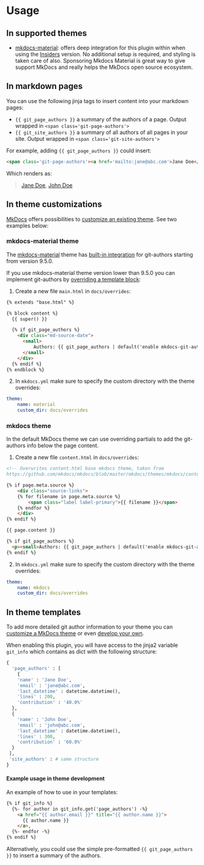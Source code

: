 # Usage

## In supported themes

- [mkdocs-material](https://github.com/squidfunk/mkdocs-material):  offers deep integration for this plugin within when using the [Insiders](https://squidfunk.github.io/mkdocs-material/insiders/) version. No additional setup is required, and styling is taken care of also. Sponsoring Mkdocs Material is great way to give support MkDocs and really helps the MkDocs open source ecosystem.

## In markdown pages

You can use the following jinja tags to insert content into your markdown pages:

- <code>\{\{&nbsp;git_page_authors \}\}</code> a summary of the authors of a page. Output wrapped in `<span class='git-page-authors'>`
- <code>\{\{&nbsp;git_site_authors \}\}</code> a summary of all authors of all pages in your site. Output wrapped in `<span class='git-site-authors'>`

For example, adding <code>\{\{ git_page_authors \}\}</code> could insert:

```html
<span class='git-page-authors'><a href='mailto:jane@abc.com'>Jane Doe</a><a href='mailto:john@abc.com'>John Doe</a></span>
```

Which renders as:

> [Jane Doe](mailto:jane@abc.com), [John Doe](mailto:john@abc.com)


## In theme customizations

[MkDocs](https://www.mkdocs.org/) offers possibilities to [customize an existing theme](https://www.mkdocs.org/user-guide/styling-your-docs/#customizing-a-theme). See two examples below:

### mkdocs-material theme

The [mkdocs-material](https://github.com/squidfunk/mkdocs-material) theme has [built-in integration](https://squidfunk.github.io/mkdocs-material/setup/adding-a-git-repository/#document-authors) for git-authors starting from version 9.5.0.

If you use mkdocs-material theme version lower than 9.5.0 you can implement git-authors by [overriding a template block](https://squidfunk.github.io/mkdocs-material/customization/#overriding-blocks):

1) Create a new file `main.html` in `docs/overrides`:

```html
{% extends "base.html" %}

{% block content %}
  {{ super() }}

  {% if git_page_authors %}
    <div class="md-source-date">
      <small>
          Authors: {{ git_page_authors | default('enable mkdocs-git-authors-plugin') }}
      </small>
    </div>
  {% endif %}
{% endblock %}
```

2) In `mkdocs.yml` make sure to specify the custom directory with the theme overrides:

```yaml
theme:
    name: material
    custom_dir: docs/overrides
```

### mkdocs theme

In the default MkDocs theme we can use overriding partials to add the git-authors info below the page content.

1) Create a new file `content.html` in `docs/overrides`:

```html
<!-- Overwrites content.html base mkdocs theme, taken from 
https://github.com/mkdocs/mkdocs/blob/master/mkdocs/themes/mkdocs/content.html -->

{% if page.meta.source %}
    <div class="source-links">
    {% for filename in page.meta.source %}
        <span class="label label-primary">{{ filename }}</span>
    {% endfor %}
    </div>
{% endif %}

{{ page.content }}

{% if git_page_authors %}
  <p><small>Authors: {{ git_page_authors | default('enable mkdocs-git-authors-plugin') }}</small></p>
{% endif %}
```

2) In `mkdocs.yml` make sure to specify the custom directory with the theme overrides:

```yaml
theme:
    name: mkdocs
    custom_dir: docs/overrides
```

## In theme templates

To add more detailed git author information to your theme you can [customize a MkDocs theme](https://www.mkdocs.org/user-guide/styling-your-docs/#customizing-a-theme) or even [develop your own](https://www.mkdocs.org/user-guide/custom-themes/). 

When enabling this plugin, you will have access to the jinja2 variable `git_info` which contains as dict with the following structure:

```python
{
  'page_authors' : [
    {
    'name' : 'Jane Doe',
    'email' : 'jane@abc.com',
    'last_datetime' : datetime.datetime(),
    'lines' : 200,
    'contribution' : '40.0%'
  },
  {
    'name' : 'John Doe',
    'email' : 'john@abc.com',
    'last_datetime' : datetime.datetime(),
    'lines' : 300,
    'contribution' : '60.0%'
  }
 ],
 'site_authors' : # same structure
}
```

#### Example usage in theme development

An example of how to use in your templates:

```html
{% if git_info %}
  {%- for author in git_info.get('page_authors') -%}
    <a href="{{ author.email }}" title="{{ author.name }}">
      {{ author.name }}
    </a>,
  {%- endfor -%}
{% endif %}
```

Alternatively, you could use the simple pre-formatted `{{ git_page_authors }}` to insert a summary of the authors.
